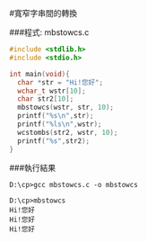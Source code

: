 #寬窄字串間的轉換

###程式: mbstowcs.c

```c
#include <stdlib.h>
#include <stdio.h>

int main(void){
  char *str = "Hi!您好";
  wchar_t wstr[10];
  char str2[10];
  mbstowcs(wstr, str, 10);
  printf("%s\n",str);
  printf("%ls\n",wstr);
  wcstombs(str2, wstr, 10);
  printf("%s",str2);
}
```

###執行結果

    D:\cp>gcc mbstowcs.c -o mbstowcs

    D:\cp>mbstowcs
    Hi!您好
    Hi!您好
    Hi!您好